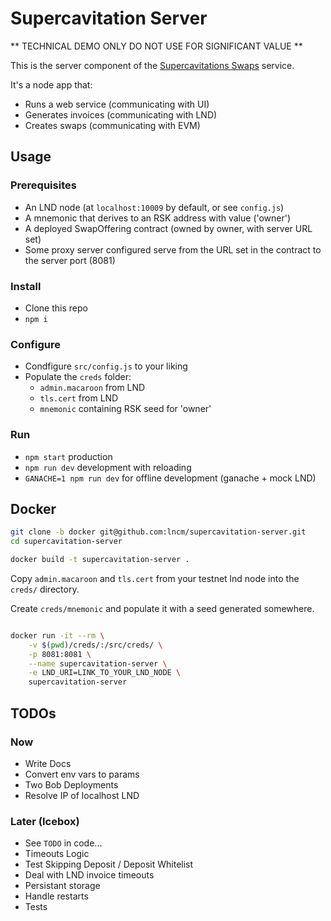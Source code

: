 # Supercavitation Server

** TECHNICAL DEMO ONLY DO NOT USE FOR SIGNIFICANT VALUE **

This is the server component of the [Supercavitations Swaps](https://github.com/lncm/supercavitation-swaps) service.

It's a node app that:

* Runs a web service (communicating with UI)
* Generates invoices (communicating with LND)
* Creates swaps (communicating with EVM)

## Usage

### Prerequisites

* An LND node (at `localhost:10009` by default, or see `config.js`)
* A mnemonic that derives to an RSK address with value ('owner')
* A deployed SwapOffering contract (owned by owner, with server URL set)
* Some proxy server configured serve from the URL set in the contract to the server port (8081)

### Install

* Clone this repo
* `npm i`

### Configure

* Condfigure `src/config.js` to your liking
* Populate the `creds` folder:  
  * `admin.macaroon` from LND
  * `tls.cert` from LND
  * `mnemonic` containing RSK seed for 'owner'

### Run

* `npm start` production
* `npm run dev` development with reloading
* `GANACHE=1 npm run dev` for offline development (ganache + mock LND)


## Docker

```bash
git clone -b docker git@github.com:lncm/supercavitation-server.git
cd supercavitation-server

docker build -t supercavitation-server .
```

Copy `admin.macaroon` and `tls.cert` from your testnet lnd node into the `creds/` directory.

Create `creds/mnemonic` and populate it with a seed generated somewhere. 
  
```bash

docker run -it --rm \
    -v $(pwd)/creds/:/src/creds/ \
    -p 8081:8081 \
    --name supercavitation-server \
    -e LND_URI=LINK_TO_YOUR_LND_NODE \
    supercavitation-server
```



## TODOs

### Now

* Write Docs
* Convert env vars to params
* Two Bob Deployments
* Resolve IP of localhost LND

### Later (Icebox)

* See `TODO` in code...
* Timeouts Logic
* Test Skipping Deposit / Deposit Whitelist
* Deal with LND invoice timeouts
* Persistant storage
* Handle restarts
* Tests

